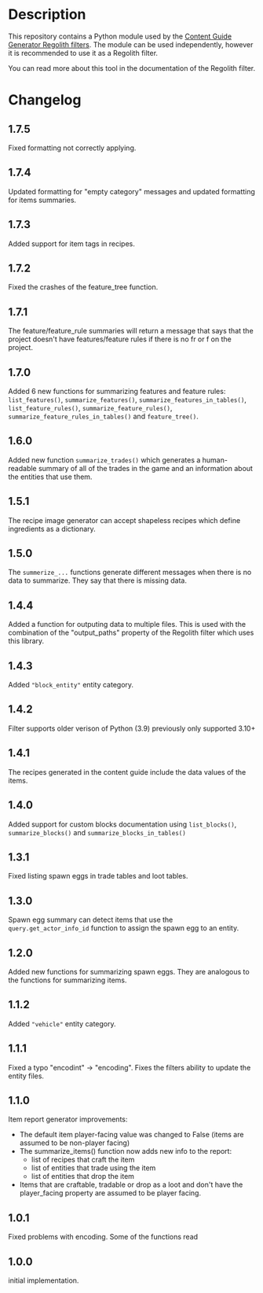 # Description
This repository contains a Python module used by the [Content Guide Generator Regolith filters](https://github.com/ShapescapeMC/Shapescape-Content-Guide-Generator). The module can be used independently, however it is recommended to use it as a Regolith filter.

You can read more about this tool in the documentation of the Regolith filter.


# Changelog

## 1.7.5
Fixed formatting not correctly applying.

## 1.7.4
Updated formatting for "empty category" messages and updated formatting for items summaries.

## 1.7.3
Added support for item tags in recipes.

## 1.7.2
Fixed the crashes of the feature_tree function.

## 1.7.1
The feature/feature_rule summaries will return a message that says that the project doesn't have features/feature rules if there is no fr or f on the project.

## 1.7.0
Added 6 new functions for summarizing features and feature rules: `list_features()`, `summarize_features()`, `summarize_features_in_tables()`, `list_feature_rules()`, `summarize_feature_rules()`, `summarize_feature_rules_in_tables()` and `feature_tree()`.

## 1.6.0
Added new function `summarize_trades()` which generates a human-readable summary of all of the trades in the game and an information about the entities that use them.

## 1.5.1
The recipe image generator can accept shapeless recipes which define ingredients as a dictionary.

## 1.5.0
The `summerize_...` functions generate different messages when there is no data to summarize. They say that there is missing data.

## 1.4.4
Added a function for outputing data to multiple files. This is used with the combination of the "output_paths" property of the Regolith filter which uses this library.

## 1.4.3
Added `"block_entity"` entity category.

## 1.4.2
Filter supports older verison of Python (3.9) previously only supported 3.10+

## 1.4.1
The recipes generated in the content guide include the data values of the
items.

## 1.4.0
Added support for custom blocks documentation using 
`list_blocks()`, `summarize_blocks()` and `summarize_blocks_in_tables()`

## 1.3.1
Fixed listing spawn eggs in trade tables and loot tables.

## 1.3.0
Spawn egg summary can detect items that use the `query.get_actor_info_id`
function to assign the spawn egg to an entity.

## 1.2.0
Added new functions for summarizing spawn eggs. They are analogous to the
functions for summarizing items.

## 1.1.2
Added `"vehicle"` entity category.

## 1.1.1
Fixed a typo "encodint" -> "encoding". Fixes the filters ability to update the
entity files.

## 1.1.0
Item report generator improvements:
- The default item player-facing value was changed to False (items are assumed to be non-player facing)
- The summarize_items() function now adds new info to the report:
  - list of recipes that craft the item
  - list of entities that trade using the item
  - list of entities that drop the item
- Items that are craftable, tradable or drop as a loot and don't have the player_facing property are
  assumed to be player facing.

## 1.0.1
Fixed problems with encoding. Some of the functions read
## 1.0.0
initial implementation.